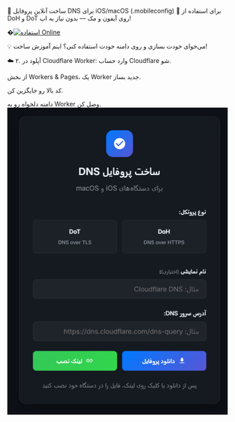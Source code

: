 
🎯 ساخت آنلاین پروفایل DNS برای iOS/macOS (.mobileconfig)
📱 برای استفاده از DoH و DoT روی آیفون و مک — بدون نیاز به اپ!

�[![استفاده Online](https://img.shields.io/badge/استفاده_Online-کلیک_کنید-0abf53?style=for-the-badge&logo=icloud&logoColor=white)](https://ios-profile-gen.kalzareth.workers.dev)


💡 می‌خوای خودت بسازی و روی دامنه خودت استفاده کنی؟ اینم آموزش ساخت!

☁️ ۲. آپلود در Cloudflare Worker:
وارد حساب Cloudflare شو.

از بخش Workers & Pages، یک Worker جدید بساز.

کد بالا رو جایگزین کن.

دامنه دلخواه رو به Worker وصل کن.
![نمونه پروفایل DNS](image/simple.png)
